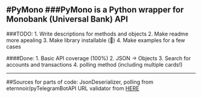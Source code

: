 #PyMono
###PyMono is a Python wrapper for Monobank (Universal Bank) API
------------------------------------------------------------

###TODO:
    1. Write descriptions for methods and objects
    2. Make readme more apealing
    3. Make library installable (🤔)
    4. Make examples for a few cases

####Done:
    1. Basic API coverage (100%)
    2. JSON -> Objects
    3. Search for accounts and transactions
    4. polling method (including multiple cards!)

------------------------------------------------------------
##Sources for parts of code:
    JsonDeserializer, polling from eternnoir/pyTelegramBotAPI
    URL validator from [HERE](https://stackoverflow.com/a/7160778)